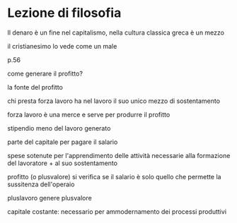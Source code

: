# Lezione di filosofia


Il denaro è un fine nel capitalismo, nella cultura classica greca è un mezzo

il cristianesimo lo vede come un male

p.56

come generare il profitto?

la fonte del profitto

chi presta forza lavoro ha nel lavoro il suo unico mezzo di sostentamento

forza lavoro è una merce e serve per produrre il profitto

stipendio meno del lavoro generato


parte del capitale per pagare il salario

spese sotenute per l'apprendimento delle attività necessarie alla formazione del lavoratore + al suo sostentamento


profitto (o plusvalore) si verifica se il salario è solo quello che permette la sussitenza dell'operaio


pluslavoro genere plusvalore


capitale costante: necessario per ammodernamento dei processi produttivi
<!--stackedit_data:
eyJoaXN0b3J5IjpbMTgxNDk1MjA2M119
-->